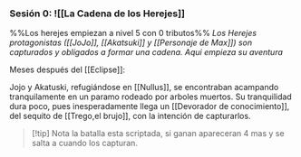 

### Sesión 0: ![[La Cadena de los Herejes]]
%%Los herejes empiezan a nivel 5 con 0 tributos%%
_Los Herejes protagonistas ([[JoJo]], [[Akatsuki]] y [[Personaje de Max]]) son capturados y obligados a formar una cadena. Aqui empieza su aventura_ 

Meses después del [[Eclipse]]:

Jojo y Akatuski, refugiándose en [[Nullus]], se encontraban acampando tranquilamente en un paramo rodeado por arboles muertos. Su tranquilidad dura poco, pues inesperadamente llega un [[Devorador de conocimiento]], del sequito de [[Trego,el brujo]], con la intención de capturarlos.

> [!tip] Nota
> la batalla esta scriptada, si ganan apareceran 4 mas y se salta a cuando los capturan.

